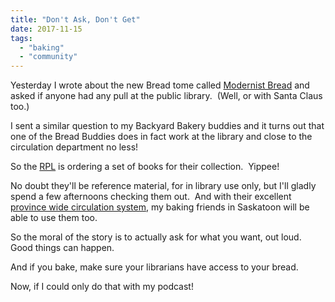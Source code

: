 ```yaml
---
title: "Don't Ask, Don't Get"
date: 2017-11-15
tags:
  - "baking"
  - "community"
---
```


Yesterday I wrote about the new Bread tome called [Modernist Bread](https://www.amazon.ca/Modernist-Bread-Science-Nathan-Myhrvold/dp/0982761058/) and asked if anyone had any pull at the public library.  (Well, or with Santa Claus too.)

I sent a similar question to my Backyard Bakery buddies and it turns out that one of the Bread Buddies does in fact work at the library and close to the circulation department no less!

So the [RPL](http://reginalibrary.ca) is ordering a set of books for their collection.  Yippee!

No doubt they'll be reference material, for in library use only, but I'll gladly spend a few afternoons checking them out.  And with their excellent [province wide circulation system](https://www.sasklibraries.ca/about.html), my baking friends in Saskatoon will be able to use them too.

So the moral of the story is to actually ask for what you want, out loud.  Good things can happen.

And if you bake, make sure your librarians have access to your bread.

Now, if I could only do that with my podcast!
